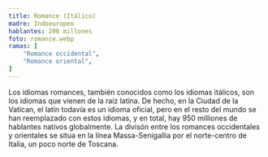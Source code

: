 ```yaml
---
title: Romance (Itálico)
madre: Indoeuropeo
hablantes: 200 millones
foto: romance.webp
ramas: [
    "Romance occidental",
    "Romance oriental",
]
---
```


Los idiomas romances, también conocidos como los idiomas itálicos, son los idiomas que vienen de la raíz latína. De hecho, en la Ciudad de la Vatícan, el latín todavía es un idioma oficial, pero en el resto del mundo se han reemplazado con estos idiomas, y en total, hay 950 milliones de hablantes nativos globalmente. La divisón entre los romances occidentales y orientales se situa en la línea Massa-Senigallia por el norte-centro de Italia, un poco norte de Toscana.